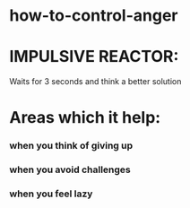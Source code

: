 # how-to-control-anger

# IMPULSIVE REACTOR:

  Waits for 3 seconds and think a better solution

# Areas which it help:


### when you think of giving up

### when you avoid challenges 

### when you feel lazy
